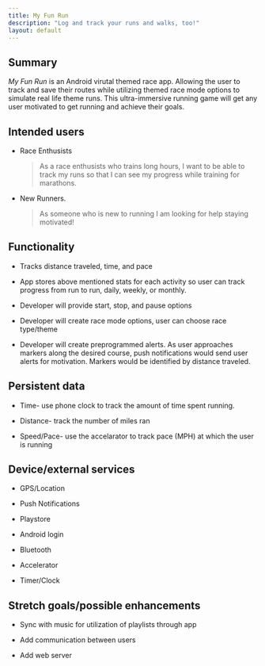 ```yaml
---
title: My Fun Run
description: "Log and track your runs and walks, too!"
layout: default
---
```


## Summary

_My Fun Run_ is an Android virutal themed race app. Allowing the user to track and save their routes while utilizing themed race mode options to simulate real life theme runs. This ultra-immersive running game will get any user motivated to get running and achieve their goals.

## Intended users

* Race Enthusists 

    > As a race enthusists who trains long hours, I want to be able to track my runs so that I can see my progress while training for marathons.


* New Runners.

    > As someone who is new to running I am looking for help staying motivated!

## Functionality

* Tracks distance traveled, time, and pace

* App stores above mentioned stats for each activity so user can track progress from run to run, daily, weekly, or monthly.

* Developer will provide start, stop, and pause options

* Developer will create race mode options, user can choose race type/theme

* Developer will create preprogrammed alerts. As user approaches markers along the desired course, push notifications would send user alerts for motivation. Markers would be identified by distance traveled.

## Persistent data

* Time- use phone clock to track the amount of time spent running.

* Distance- track the number of miles ran

* Speed/Pace- use the accelarator to track pace (MPH) at which the user is running 
    
## Device/external services

* GPS/Location

* Push Notifications

* Playstore

* Android login

* Bluetooth

* Accelerator

* Timer/Clock

## Stretch goals/possible enhancements 

* Sync with music for utilization of playlists through app

* Add communication between users 

* Add web server
